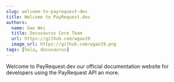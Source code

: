 ```yaml
---
slug: welcome-to-payrequest-dev
title: Welcome to PayRequest.dev
authors:
  name: Gao Wei
  title: Docusaurus Core Team
  url: https://github.com/wgao19
  image_url: https://github.com/wgao19.png
tags: [hola, docusaurus]
---
```


Welcome to PayRequest.dev our official documentation website for developers using the PayRequest API an more.

